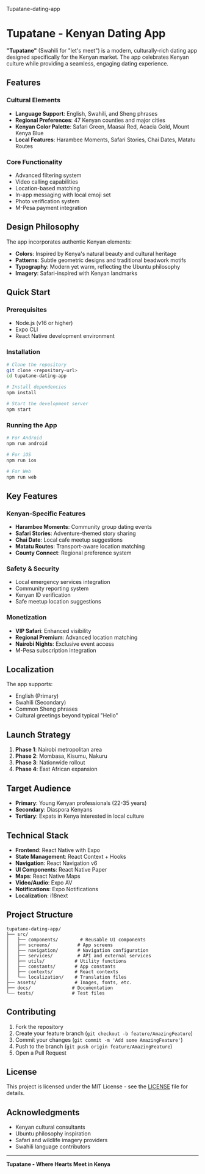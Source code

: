  Tupatane-dating-app
 # Tupatane - Kenyan Dating App

**"Tupatane"** (Swahili for "let's meet") is a modern, culturally-rich dating app designed specifically for the Kenyan market. The app celebrates Kenyan culture while providing a seamless, engaging dating experience.

## Features

### Cultural Elements
- **Language Support**: English, Swahili, and Sheng phrases
- **Regional Preferences**: 47 Kenyan counties and major cities
- **Kenyan Color Palette**: Safari Green, Maasai Red, Acacia Gold, Mount Kenya Blue
- **Local Features**: Harambee Moments, Safari Stories, Chai Dates, Matatu Routes

### Core Functionality
- Advanced filtering system
- Video calling capabilities
- Location-based matching
- In-app messaging with local emoji set
- Photo verification system
- M-Pesa payment integration

## Design Philosophy

The app incorporates authentic Kenyan elements:
- **Colors**: Inspired by Kenya's natural beauty and cultural heritage
- **Patterns**: Subtle geometric designs and traditional beadwork motifs
- **Typography**: Modern yet warm, reflecting the Ubuntu philosophy
- **Imagery**: Safari-inspired with Kenyan landmarks

## Quick Start

### Prerequisites
- Node.js (v16 or higher)
- Expo CLI
- React Native development environment

### Installation

```bash
# Clone the repository
git clone <repository-url>
cd tupatane-dating-app

# Install dependencies
npm install

# Start the development server
npm start
```

### Running the App

```bash
# For Android
npm run android

# For iOS
npm run ios

# For Web
npm run web
```

## Key Features

### Kenyan-Specific Features
- **Harambee Moments**: Community group dating events
- **Safari Stories**: Adventure-themed story sharing
- **Chai Date**: Local cafe meetup suggestions
- **Matatu Routes**: Transport-aware location matching
- **County Connect**: Regional preference system

### Safety & Security
- Local emergency services integration
- Community reporting system
- Kenyan ID verification
- Safe meetup location suggestions

### Monetization
- **VIP Safari**: Enhanced visibility
- **Regional Premium**: Advanced location matching
- **Nairobi Nights**: Exclusive event access
- M-Pesa subscription integration

## Localization

The app supports:
- English (Primary)
- Swahili (Secondary)
- Common Sheng phrases
- Cultural greetings beyond typical "Hello"

## Launch Strategy

1. **Phase 1**: Nairobi metropolitan area
2. **Phase 2**: Mombasa, Kisumu, Nakuru
3. **Phase 3**: Nationwide rollout
4. **Phase 4**: East African expansion

## Target Audience

- **Primary**: Young Kenyan professionals (22-35 years)
- **Secondary**: Diaspora Kenyans
- **Tertiary**: Expats in Kenya interested in local culture

## Technical Stack

- **Frontend**: React Native with Expo
- **State Management**: React Context + Hooks
- **Navigation**: React Navigation v6
- **UI Components**: React Native Paper
- **Maps**: React Native Maps
- **Video/Audio**: Expo AV
- **Notifications**: Expo Notifications
- **Localization**: i18next

## Project Structure

```
tupatane-dating-app/
├── src/
│   ├── components/        # Reusable UI components
│   ├── screens/          # App screens
│   ├── navigation/       # Navigation configuration
│   ├── services/         # API and external services
│   ├── utils/           # Utility functions
│   ├── constants/       # App constants
│   ├── contexts/        # React contexts
│   └── localization/    # Translation files
├── assets/              # Images, fonts, etc.
├── docs/               # Documentation
└── tests/              # Test files
```

## Contributing

1. Fork the repository
2. Create your feature branch (`git checkout -b feature/AmazingFeature`)
3. Commit your changes (`git commit -m 'Add some AmazingFeature'`)
4. Push to the branch (`git push origin feature/AmazingFeature`)
5. Open a Pull Request

## License

This project is licensed under the MIT License - see the [LICENSE](LICENSE) file for details.

## Acknowledgments

- Kenyan cultural consultants
- Ubuntu philosophy inspiration
- Safari and wildlife imagery providers
- Swahili language contributors

---

**Tupatane - Where Hearts Meet in Kenya**
